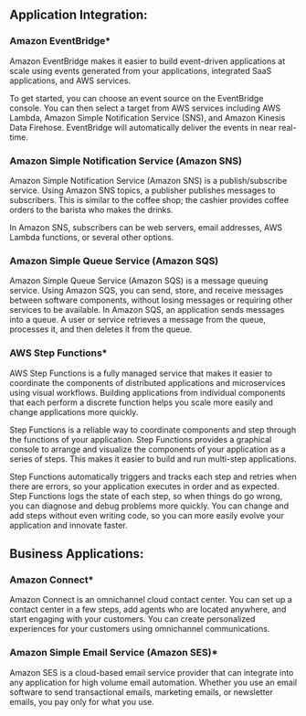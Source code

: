 ## Application Integration:

### Amazon EventBridge\*

Amazon EventBridge makes it easier to build event-driven applications at scale using events generated from your applications, integrated SaaS applications, and AWS services.

To get started, you can choose an event source on the EventBridge console. You can then select a target from AWS services including AWS Lambda, Amazon Simple Notification Service (SNS), and Amazon Kinesis Data Firehose. EventBridge will automatically deliver the events in near real-time.

### Amazon Simple Notification Service (Amazon SNS)

Amazon Simple Notification Service (Amazon SNS) is a publish/subscribe service. Using Amazon SNS topics, a publisher publishes messages to subscribers. This is similar to the coffee shop; the cashier provides coffee orders to the barista who makes the drinks.

In Amazon SNS, subscribers can be web servers, email addresses, AWS Lambda functions, or several other options.

### Amazon Simple Queue Service (Amazon SQS)

Amazon Simple Queue Service (Amazon SQS) is a message queuing service. Using Amazon SQS, you can send, store, and receive messages between software components, without losing messages or requiring other services to be available. In Amazon SQS, an application sends messages into a queue. A user or service retrieves a message from the queue, processes it, and then deletes it from the queue.

### AWS Step Functions\*

AWS Step Functions is a fully managed service that makes it easier to coordinate the components of distributed applications and microservices using visual workflows. Building applications from individual components that each perform a discrete function helps you scale more easily and change applications more quickly.

Step Functions is a reliable way to coordinate components and step through the functions of your application. Step Functions provides a graphical console to arrange and visualize the components of your application as a series of steps. This makes it easier to build and run multi-step applications.

Step Functions automatically triggers and tracks each step and retries when there are errors, so your application executes in order and as expected. Step Functions logs the state of each step, so when things do go wrong, you can diagnose and debug problems more quickly. You can change and add steps without even writing code, so you can more easily evolve your application and innovate faster.

## Business Applications:

### Amazon Connect\*

Amazon Connect is an omnichannel cloud contact center. You can set up a contact center in a few steps, add agents who are located anywhere, and start engaging with your customers. You can create personalized experiences for your customers using omnichannel communications.

### Amazon Simple Email Service (Amazon SES)\*

Amazon SES is a cloud-based email service provider that can integrate into any application for high volume email automation. Whether you use an email software to send transactional emails, marketing emails, or newsletter emails, you pay only for what you use.
